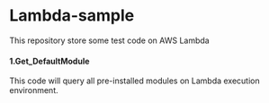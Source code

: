 # Lambda-sample
This repository store some test code on AWS Lambda
#### 1.Get_DefaultModule
This code will query all pre-installed modules on Lambda execution environment.
